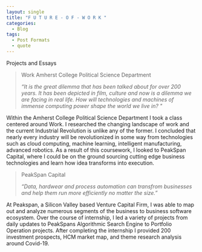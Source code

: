 ```yaml
---
layout: single
title: "F U T U R E - O F - W O R K "
categories:
  - Blog 
tags:
  - Post Formats 
  - quote
---
```


Projects and Essays   

> Work 
> Amherst College Political Science Department
>
> <cite> “It is the great dilemma that has been talked about for over 200 years. It has been depicted in film, culture and now is a dilemma we are facing in real life. How will technologies and machines of immense computing power shape the world we live in? "

Within the Amherst College Political Science Department I took a class centered around Work. I researched the changing landscape of work and the current Industrial Revolution is unlike any of the former. I concluded that nearly every industry will be revolutionized in some way from technologies such as cloud computing, machine learning, intelligent manufacturing, advanced robotics. 
As a result of this coursework, I looked to PeakSpan Capital, where I could be on the ground sourcing cutting edge business technologies and learn how idea transforms into execution.

> PeakSpan Capital
>
> <cite> “Data, hardwear and process automation can transfrom businesses and help them run more efficiently no matter the size.”  

At Peakspan, a Silicon Valley based Venture Capital Firm, I was able to map out and analyze numerous segments of the business to business software ecosystem. Over the course of internship, I led a variety of projects from daily updates to PeakSpans Algorithmic Search Engine to Portfolio Operation projects. 
After completing the internship I provided 200 investment prospects, HCM market map, and theme research analysis around Covid-19.

